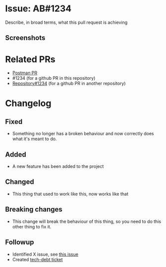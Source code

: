 # Issue: AB#1234
Describe, in broad terms, what this pull request is achieving

## Screenshots
<!-- (add any necessary screenshots here) -->

# Related PRs
<!-- (remove this section if not needed) -->

* [Postman PR](https://keyholding.postman.co/workspace/The-Keyholding-Company~6c3de995-cc6d-4283-82d7-b293d92a9c2c/pull-request/PR_UUID)
* #1234 (for a github PR in this repository)
* [Repository#1234](https://github.com/TheKeyholdingCompany/repository/pull/1234) (for a github PR in another repository)

# Changelog
<!-- (remove any unneeded sections below) -->

## Fixed
* Something no longer has a broken behaviour and now correctly does what it's meant to do.

## Added
* A new feature has been added to the project

## Changed
* This thing that used to work like this, now works like that

## Breaking changes
* This change will break the behaviour of this thing, so you need to do this other thing to fix it.

## Followup
* Identified X issue, see [this issue](https://link-to-issue)
* Created [tech-debt ticket](https://link-to-issue)